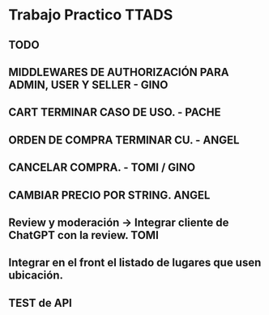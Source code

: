# Trabajo Practico TTADS
## TODO
## MIDDLEWARES DE AUTHORIZACIÓN  PARA ADMIN, USER Y SELLER - GINO
## CART TERMINAR CASO DE USO. - PACHE
## ORDEN DE COMPRA TERMINAR CU. - ANGEL
## CANCELAR COMPRA. - TOMI / GINO
## CAMBIAR PRECIO POR STRING. ANGEL

## Review y moderación -> Integrar cliente de ChatGPT con la review. TOMI

## Integrar en el front el listado de lugares que usen ubicación. 

## TEST de API